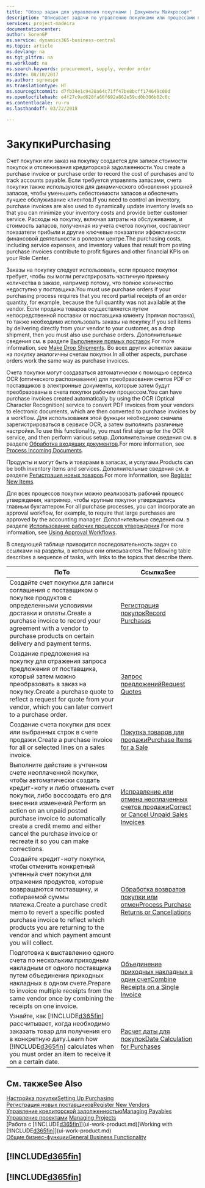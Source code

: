 ```yaml
---
title: "Обзор задач для управления покупками | Документы Майкрософт"
description: "Описывает задачи по управлению покупками или процессами покупок, включая работу счетов покупки и заказов на покупку."
services: project-madeira
documentationcenter: 
author: SorenGP
ms.service: dynamics365-business-central
ms.topic: article
ms.devlang: na
ms.tgt_pltfrm: na
ms.workload: na
ms.search.keywords: procurement, supply, vendor order
ms.date: 08/10/2017
ms.author: sgroespe
ms.translationtype: HT
ms.sourcegitcommit: d7fb34e1c9428a64c71ff47be8bcff174649c00d
ms.openlocfilehash: e4f27c9ad628fa66f692a862e59cd0b306b02c6c
ms.contentlocale: ru-ru
ms.lasthandoff: 03/22/2018

---
```

# <a name="purchasing"></a><span data-ttu-id="adfb0-103">Закупки</span><span class="sxs-lookup"><span data-stu-id="adfb0-103">Purchasing</span></span>
<span data-ttu-id="adfb0-104">Счет покупки или заказ на покупку создается для записи стоимости покупок и отслеживания кредиторской задолженности.</span><span class="sxs-lookup"><span data-stu-id="adfb0-104">You create a purchase invoice or purchase order to record the cost of purchases and to track accounts payable.</span></span> <span data-ttu-id="adfb0-105">Если требуется управлять запасами, счета покупки также используются для динамического обновления уровней запасов, чтобы уменьшить себестоимости запасов и обеспечить лучшее обслуживание клиентов.</span><span class="sxs-lookup"><span data-stu-id="adfb0-105">If you need to control an inventory, purchase invoices are also used to dynamically update inventory levels so that you can minimize your inventory costs and provide better customer service.</span></span> <span data-ttu-id="adfb0-106">Расходы на покупку, включая затраты на обслуживание, и стоимость запасов, полученная из учета счетов покупки, составляют показатели прибыли и другие ключевые показатели эффективности финансовой деятельности в ролевом центре.</span><span class="sxs-lookup"><span data-stu-id="adfb0-106">The purchasing costs, including service expenses, and inventory values that result from posting purchase invoices contribute to profit figures and other financial KPIs on your Role Center.</span></span>

<span data-ttu-id="adfb0-107">Заказы на покупку следует использовать, если процесс покупки требует, чтобы вы могли регистрировать частичную приемку количества в заказе, например потому, что полное количество недоступно у поставщика.</span><span class="sxs-lookup"><span data-stu-id="adfb0-107">You must use purchase orders if your purchasing process requires that you record partial receipts of an order quantity, for example, because the full quantity was not available at the vendor.</span></span> <span data-ttu-id="adfb0-108">Если продажа товаров осуществляется путем непосредственной поставки от поставщика клиенту (прямая поставка), то также необходимо использовать заказы на покупку.</span><span class="sxs-lookup"><span data-stu-id="adfb0-108">If you sell items by delivering directly from your vendor to your customer, as a drop shipment, then you must also use purchase orders.</span></span> <span data-ttu-id="adfb0-109">Дополнительные сведения см. в разделе [Выполнение прямых поставок](sales-how-drop-shipment.md).</span><span class="sxs-lookup"><span data-stu-id="adfb0-109">For more information, see [Make Drop Shipments](sales-how-drop-shipment.md).</span></span> <span data-ttu-id="adfb0-110">Во всех других аспектах заказы на покупку аналогичны счетам покупки.</span><span class="sxs-lookup"><span data-stu-id="adfb0-110">In all other aspects, purchase orders work the same way as purchase invoices.</span></span>

<span data-ttu-id="adfb0-111">Счета покупки могут создаваться автоматически с помощью сервиса OCR (оптического распознавания) для преобразования счетов PDF от поставщиков в электронные документы, которые затем будут преобразованы в счета покупки рабочим процессом.</span><span class="sxs-lookup"><span data-stu-id="adfb0-111">You can have purchase invoices created automatically by using the OCR (Optical Character Recognition) service to convert PDF invoices from your vendors to electronic documents, which are then converted to purchase invoices by a workflow.</span></span> <span data-ttu-id="adfb0-112">Для использования этой функции необходимо сначала зарегистрироваться в сервисе OCR, а затем выполнить различные настройки.</span><span class="sxs-lookup"><span data-stu-id="adfb0-112">To use this functionality, you must first sign up for the OCR service, and then perform various setup.</span></span> <span data-ttu-id="adfb0-113">Дополнительные сведения см. в разделе [Обработка входящих документов](across-process-income-documents.md).</span><span class="sxs-lookup"><span data-stu-id="adfb0-113">For more information, see [Process Incoming Documents](across-process-income-documents.md).</span></span>      

<span data-ttu-id="adfb0-114">Продукты и могут быть и товарами в запасах, и услугами.</span><span class="sxs-lookup"><span data-stu-id="adfb0-114">Products can be both inventory items and services.</span></span> <span data-ttu-id="adfb0-115">Дополнительные сведения см. в разделе [Регистрация новых товаров](inventory-how-register-new-items.md).</span><span class="sxs-lookup"><span data-stu-id="adfb0-115">For more information, see [Register New Items](inventory-how-register-new-items.md).</span></span>

<span data-ttu-id="adfb0-116">Для всех процессов покупки можно реализовать рабочий процесс утверждения, например, чтобы крупные покупки утверждались главным бухгалтером.</span><span class="sxs-lookup"><span data-stu-id="adfb0-116">For all purchase processes, you can incorporate an approval workflow, for example, to require that large purchases are approved by the accounting manager.</span></span> <span data-ttu-id="adfb0-117">Дополнительные сведения см. в разделе [Использование рабочих процессов утверждения](across-how-use-approval-workflows.md).</span><span class="sxs-lookup"><span data-stu-id="adfb0-117">For more information, see [Using Approval Workflows](across-how-use-approval-workflows.md).</span></span>

<span data-ttu-id="adfb0-118">В следующей таблице приводится последовательность задач со ссылками на разделы, в которых они описываются.</span><span class="sxs-lookup"><span data-stu-id="adfb0-118">The following table describes a sequence of tasks, with links to the topics that describe them.</span></span>

| <span data-ttu-id="adfb0-119">По</span><span class="sxs-lookup"><span data-stu-id="adfb0-119">To</span></span> | <span data-ttu-id="adfb0-120">Ссылка</span><span class="sxs-lookup"><span data-stu-id="adfb0-120">See</span></span> |
| --- | --- |
| <span data-ttu-id="adfb0-121">Создайте счет покупки для записи соглашения с поставщиком о покупке продуктов с определенными условиями доставки и оплаты.</span><span class="sxs-lookup"><span data-stu-id="adfb0-121">Create a purchase invoice to record your agreement with a vendor to purchase products on certain delivery and payment terms.</span></span> |[<span data-ttu-id="adfb0-122">Регистрация покупок</span><span class="sxs-lookup"><span data-stu-id="adfb0-122">Record Purchases</span></span>](purchasing-how-record-purchases.md) |
|<span data-ttu-id="adfb0-123">Создание предложения на покупку для отражения запроса предложения от поставщика, который затем можно преобразовать в заказ на покупку.</span><span class="sxs-lookup"><span data-stu-id="adfb0-123">Create a purchase quote to reflect a request for quote from your vendor, which you can later convert to a purchase order.</span></span>|[<span data-ttu-id="adfb0-124">Запрос предложений</span><span class="sxs-lookup"><span data-stu-id="adfb0-124">Request Quotes</span></span>](purchasing-how-request-quotes.md)|
| <span data-ttu-id="adfb0-125">Создание счета покупки для всех или выбранных строк в счете продажи.</span><span class="sxs-lookup"><span data-stu-id="adfb0-125">Create a purchase invoice for all or selected lines on a sales invoice.</span></span> |[<span data-ttu-id="adfb0-126">Покупка товаров для продажи</span><span class="sxs-lookup"><span data-stu-id="adfb0-126">Purchase Items for a Sale</span></span>](purchasing-how-purchase-products-sale.md) |
| <span data-ttu-id="adfb0-127">Выполните действие в учтенном счете неоплаченной покупки, чтобы автоматически создать кредит-ноту и либо отменить счет покупки, либо воссоздать его для внесения изменений.</span><span class="sxs-lookup"><span data-stu-id="adfb0-127">Perform an action on an unpaid posted purchase invoice to automatically create a credit memo and either cancel the purchase invoice or recreate it so you can make corrections.</span></span> |[<span data-ttu-id="adfb0-128">Исправление или отмена неоплаченных счетов продажи</span><span class="sxs-lookup"><span data-stu-id="adfb0-128">Correct or Cancel Unpaid Sales Invoices</span></span>](purchasing-how-correct-cancel-unpaid-purchase-invoices.md) |
| <span data-ttu-id="adfb0-129">Создайте кредит-ноту покупки, чтобы отменить конкретный учтенный счет покупки для отражения продуктов, которые возвращаются поставщику, и собираемой суммы платежа.</span><span class="sxs-lookup"><span data-stu-id="adfb0-129">Create a purchase credit memo to revert a specific posted purchase invoice to reflect which products you are returning to the vendor and which payment amount you will collect.</span></span> |[<span data-ttu-id="adfb0-130">Обработка возвратов покупки или отмен</span><span class="sxs-lookup"><span data-stu-id="adfb0-130">Process Purchase Returns or Cancellations</span></span>](purchasing-how-register-new-vendors.md) |
|<span data-ttu-id="adfb0-131">Подготовка к выставлению одного счета по нескольким приходным накладным от одного поставщика путем объединения приходных накладных в одном счете.</span><span class="sxs-lookup"><span data-stu-id="adfb0-131">Prepare to invoice multiple receipts from the same vendor once by combining the receipts on one invoice.</span></span>|[<span data-ttu-id="adfb0-132">Объединение приходных накладных в один счет</span><span class="sxs-lookup"><span data-stu-id="adfb0-132">Combine Receipts on a Single Invoice</span></span>](purchasing-how-to-combine-receipts.md)|
| <span data-ttu-id="adfb0-133">Узнайте, как [!INCLUDE[d365fin](includes/d365fin_md.md)] рассчитывает, когда необходимо заказать товар для получения его в конкретную дату.</span><span class="sxs-lookup"><span data-stu-id="adfb0-133">Learn how [!INCLUDE[d365fin](includes/d365fin_md.md)] calculates when you must order an item to receive it on a certain date.</span></span>|[<span data-ttu-id="adfb0-134">Расчет даты для покупок</span><span class="sxs-lookup"><span data-stu-id="adfb0-134">Date Calculation for Purchases</span></span>](purchasing-date-calculation-for-purchases.md)|

## <a name="see-also"></a><span data-ttu-id="adfb0-135">См. также</span><span class="sxs-lookup"><span data-stu-id="adfb0-135">See Also</span></span>
[<span data-ttu-id="adfb0-136">Настройка покупки</span><span class="sxs-lookup"><span data-stu-id="adfb0-136">Setting Up Purchasing</span></span>](purchasing-setup-purchasing.md)  
[<span data-ttu-id="adfb0-137">Регистрация новых поставщиков</span><span class="sxs-lookup"><span data-stu-id="adfb0-137">Register New Vendors</span></span>](purchasing-how-register-new-vendors.md)  
[<span data-ttu-id="adfb0-138">Управление кредиторской задолженностью</span><span class="sxs-lookup"><span data-stu-id="adfb0-138">Managing Payables</span></span>](payables-manage-payables.md)  
<span data-ttu-id="adfb0-139">[Управление проектами](projects-manage-projects.md)  </span><span class="sxs-lookup"><span data-stu-id="adfb0-139">[Managing Projects](projects-manage-projects.md)  </span></span>  
<span data-ttu-id="adfb0-140">[Работа с [!INCLUDE[d365fin](includes/d365fin_md.md)]](ui-work-product.md)</span><span class="sxs-lookup"><span data-stu-id="adfb0-140">[Working with [!INCLUDE[d365fin](includes/d365fin_md.md)]](ui-work-product.md)</span></span>  
[<span data-ttu-id="adfb0-141">Общие бизнес-функции</span><span class="sxs-lookup"><span data-stu-id="adfb0-141">General Business Functionality</span></span>](ui-across-business-areas.md)

## [!INCLUDE[d365fin](includes/free_trial_md.md)]  
## [!INCLUDE[d365fin](includes/training_link_md.md)]


